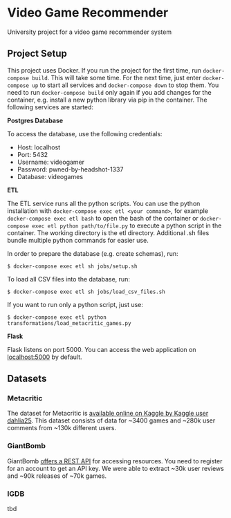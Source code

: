 # Video Game Recommender

University project for a video game recommender system

## Project Setup

This project uses Docker. If you run the project for the first time, run `docker-compose build`. This will take some time. For the next time, just enter `docker-compose up` to start all services and `docker-compose down` to stop them. You need to run `docker-compose build` only again if you add changes for the container, e.g. install a new python library via pip in the container. The following services are started:

**Postgres Database**

To access the database, use the following credentials:

- Host: localhost
- Port: 5432
- Username: videogamer
- Password: pwned-by-headshot-1337
- Database: videogames

**ETL**

The ETL service runs all the python scripts. You can use the python installation with `docker-compose exec etl <your command>`, for example `docker-compose exec etl bash` to open the bash of the container or `docker-compose exec etl python path/to/file.py` to execute a python script in the container. The working directory is the etl directory. Additional .sh files bundle multiple python commands for easier use.

In order to prepare the database (e.g. create schemas), run:

```
$ docker-compose exec etl sh jobs/setup.sh
```

To load all CSV files into the database, run:

```
$ docker-compose exec etl sh jobs/load_csv_files.sh
```

If you want to run only a python script, just use:

```
$ docker-compose exec etl python transformations/load_metacritic_games.py
```

**Flask**

Flask listens on port 5000. You can access the web application on [localhost:5000](http://localhost:5000) by default.

## Datasets

### Metacritic

The dataset for Metacritic is [available online on Kaggle by Kaggle user dahlia25](https://www.kaggle.com/dahlia25/metacritic-video-game-comments). This dataset consists of data for ~3400 games and ~280k user comments from ~130k different users.

### GiantBomb

GiantBomb [offers a REST API](https://www.giantbomb.com/api/) for accessing resources. You need to register for an account to get an API key. We were able to extract ~30k user reviews and ~90k releases of ~70k games.

### IGDB

tbd
